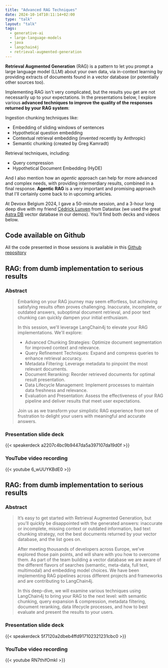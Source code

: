 ```yaml
---
title: "Advanced RAG Techniques"
date: 2024-10-14T10:11:14+02:00
type: "talk"
layout: "talk"
tags:
  - generative-ai
  - large-language-models
  - java
  - langchain4j
  - retrieval-augmented-generation
---
```


**Retrieval Augmented Generation** (RAG) is a pattern to let you prompt a large language model (LLM) about your own data, via in-context learning by providing extracts of documents found in a vector database (or potentially other sources too).

Implementing RAG isn't very complicated, but the results you get are not necessarily up to your expectations. In the presentations below, I explore various **advanced techniques to improve the quality of the responses returned by your RAG system**:

Ingestion chunking techniques like:

- Embedding of sliding windows of sentences
- Hypothetical question embedding
- Contextual retrieval embedding (invented recently by Anthropic)
- Semantic chunking (created by Greg Kamradt)

Retrieval techniques, including:

- Query compression
- Hypothetical Document Embedding (HyDE)

And I also mention how an _agentic_ approach can help for more advanced and complex needs, with providing intermerdiary results, combined in a final response. **Agentic RAG** is a very important and promising approach that I'll certainly come back to in upcoming articles.

At Devoxx Belgium 2024, I gave a 50-minute session, and a 3-hour long deep dive with my friend [Cédrick Lunven](https://x.com/clunven) from Datastax (we used the great [Astra DB](https://www.datastax.com/products/datastax-astra) vector database in our demos). You'll find both decks and videos below.

## Code available on Github

All the code presented in those sessions is available in this [Github repository](https://github.com/datastaxdevs/conference-2024-devoxx/)

## RAG: from dumb implementation to serious results

### Abstract

> Embarking on your RAG journey may seem effortless, but achieving satisfying results often proves challenging. Inaccurate, incomplete, or outdated answers, suboptimal document retrieval, and poor text chunking can quickly dampen your initial enthusiasm.
>
> In this session, we'll leverage LangChain4j to elevate your RAG implementations. We'll explore:
>
> - Advanced Chunking Strategies: Optimize document segmentation for improved context and relevance.
> - Query Refinement Techniques: Expand and compress queries to enhance retrieval accuracy.
> - Metadata Filtering: Leverage metadata to pinpoint the most relevant documents.
> - Document Reranking: Reorder retrieved documents for optimal result presentation.
> - Data Lifecycle Management: Implement processes to maintain data freshness and relevance.
> - Evaluation and Presentation: Assess the effectiveness of your RAG pipeline and deliver results that meet user expectations.
>
> Join us as we transform your simplistic RAG experience from one of frustration to delight your users with meaningful and accurate answers.

### Presentation slide deck

{{< speakerdeck a2207c4bc9b9447da5a397107da19d0f >}}

### YouTube video recording

{{< youtube 6_wUUYKBdE0 >}}

## RAG: from dumb implementation to serious results

### Abstract

> It’s easy to get started with Retrieval Augmented Generation, but you’ll quickly be disappointed with the generated answers: inaccurate or incomplete, missing context or outdated information, bad text chunking strategy, not the best documents returned by your vector database, and the list goes on.
>
> After meeting thousands of developers across Europe, we’ve explored those pain points, and will share with you how to overcome them. As part of the team building a vector database we are aware of the different flavors of searches (semantic, meta-data, full text, multimodal) and embedding model choices. We have been implementing RAG pipelines across different projects and frameworks and are contributing to LangChain4j.
>
> In this deep-dive, we will examine various techniques using LangChain4j to bring your RAG to the next level: with semantic chunking, query expansion & compression, metadata filtering, document reranking, data lifecycle processes, and how to best evaluate and present the results to your users.

### Presentation slide deck

{{< speakerdeck 5f7120a2dbeb4ffd917102321231cbc0 >}}

### YouTube video recording

{{< youtube RN7thifOmkI >}}
